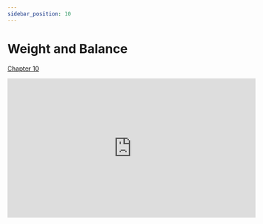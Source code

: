 ```yaml
---
sidebar_position: 10
---
```


# Weight and Balance

[Chapter 10](https://www.faa.gov/sites/faa.gov/files/12_phak_ch10.pdf)

<iframe width="560" height="315" src="https://www.youtube-nocookie.com/embed/q9J5ogL-wj0?si=4Ihbig4Bl7oWAK7v" title="YouTube video player" frameborder="0" allow="accelerometer; clipboard-write; encrypted-media; picture-in-picture; web-share; fullscreen" referrerpolicy="strict-origin-when-cross-origin" allowfullscreen></iframe>